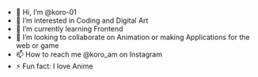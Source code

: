 - 👋 Hi, I’m @koro-01
- 👀 I’m interested in Coding and Digital Art
- 🌱 I’m currently learning Frontend
- 💞️ I’m looking to collaborate on Animation or making Applications for the web or game 
- 📫 How to reach me @koro_am on Instagram
- ⚡ Fun fact: I love Anime

<!---
koro-01/koro-01 is a ✨ special ✨ repository because its `README.md` (this file) appears on your GitHub profile.
You can click the Preview link to take a look at your changes.
--->

